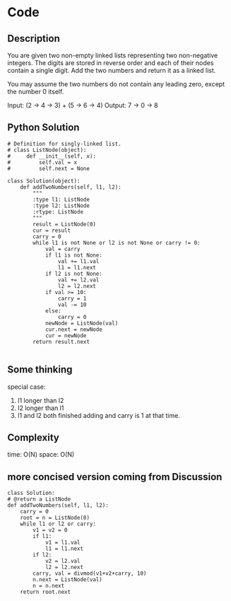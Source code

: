 # Code

## Description

You are given two non-empty linked lists representing two non-negative integers. The digits are stored in reverse order and each of their nodes contain a single digit. Add the two numbers and return it as a linked list.

You may assume the two numbers do not contain any leading zero, except the number 0 itself.

Input: (2 -> 4 -> 3) + (5 -> 6 -> 4)
Output: 7 -> 0 -> 8

## Python Solution
```
# Definition for singly-linked list.
# class ListNode(object):
#     def __init__(self, x):
#         self.val = x
#         self.next = None

class Solution(object):
    def addTwoNumbers(self, l1, l2):
        """
        :type l1: ListNode
        :type l2: ListNode
        :rtype: ListNode
        """
        result = ListNode(0)
        cur = result
        carry = 0
        while l1 is not None or l2 is not None or carry != 0:
            val = carry
            if l1 is not None:
                val += l1.val
                l1 = l1.next
            if l2 is not None:
                val += l2.val
                l2 = l2.next
            if val >= 10:
                carry = 1
                val -= 10
            else:
                carry = 0
            newNode = ListNode(val)
            cur.next = newNode
            cur = newNode
        return result.next


```
## Some thinking

special case:
1. l1 longer than l2
2. l2 longer than l1
3. l1 and l2 both finished adding and carry is 1 at that time.

## Complexity
time: O(N)
space: O(N)


## more concised version coming from Discussion
```
class Solution:
# @return a ListNode
def addTwoNumbers(self, l1, l2):
    carry = 0
    root = n = ListNode(0)
    while l1 or l2 or carry:
        v1 = v2 = 0
        if l1:
            v1 = l1.val
            l1 = l1.next
        if l2:
            v2 = l2.val
            l2 = l2.next
        carry, val = divmod(v1+v2+carry, 10)
        n.next = ListNode(val)
        n = n.next
    return root.next
```
